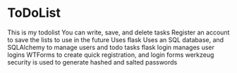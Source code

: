 # ToDoList
This is my todolist
You can write, save, and delete tasks
Register an account to save the lists to use in the future
Uses flask
Uses an SQL database, and SQLAlchemy to manage users and todo tasks
flask login manages user logins
WTForms to create quick registration, and login forms
werkzeug security is used to generate hashed and salted passwords
